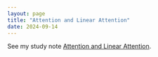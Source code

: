 ```yaml
---
layout: page
title: "Attention and Linear Attention" 
date: 2024-09-14
---
```



See my study note [Attention and Linear Attention](https://www.changjiangcai.com/mystudynotes/attention-and-linear-attention/).